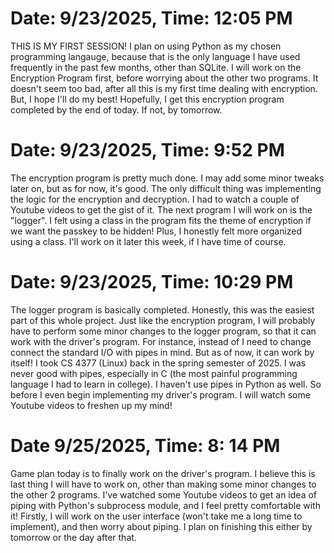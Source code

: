 # Date: 9/23/2025, Time: 12:05 PM

THIS IS MY FIRST SESSION! I plan on using Python as my chosen programming langauge, because that is the only language I have used frequently in the past few months, other than SQLite. I will work on the Encryption Program first, before worrying about the other two programs. It doesn't seem too bad, after all this is my first time dealing with encryption. But, I hope I'll do my best! Hopefully, I get this encryption program completed by the end of today. If not, by tomorrow. 


# Date: 9/23/2025, Time: 9:52 PM
The encryption program is pretty much done. I may add some minor tweaks later on, but as for now, it's good. The only difficult thing was implementing the logic for the encryption and decryption. I had to watch 
a couple of Youtube videos to get the gist of it. The next program I will work on is the "logger". I felt using a class in the program fits the theme of encryption if we want the passkey to be hidden! Plus, I honestly felt more organized using a class. I'll work on it later this week, if I have time of course. 

# Date: 9/23/2025, Time: 10:29 PM

The logger program is basically completed. Honestly, this was the easiest part of this whole project. Just like the encryption program, I will probably have to perform some minor changes to the logger program, so that it can work with the driver's program. For instance, instead of I need to change connect the standard I/O with pipes in mind. But as of now, it can work by itself! I took CS 4377 (Linux) back in the spring semester of 2025. I was never good with pipes, especially in C (the most painful programming language I had to learn in college). I haven't use pipes in Python as well. So before I even begin implementing my driver's program. I will watch some Youtube videos to freshen up my mind! 


# Date 9/25/2025, Time: 8: 14 PM   

Game plan today is to finally work on the driver's program. I believe this is last thing I will have to work on, other than making some minor changes to the other 2 programs. I've watched some Youtube videos to get an idea of piping with Python's subprocess module, and I feel pretty comfortable with it! Firstly, I will work on the user interface (won't take me a long time to implement), and then worry about piping. I plan on finishing this either by tomorrow or the day after that. 